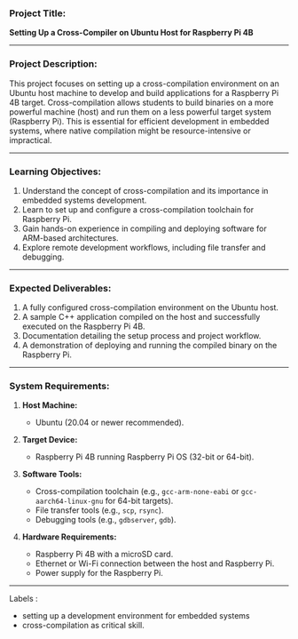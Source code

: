 ### **Project Title:**
**Setting Up a Cross-Compiler on Ubuntu Host for Raspberry Pi 4B**

---

### **Project Description:**
This project focuses on setting up a cross-compilation environment on an Ubuntu host machine to develop and build applications for a Raspberry Pi 4B target. Cross-compilation allows students to build binaries on a more powerful machine (host) and run them on a less powerful target system (Raspberry Pi). This is essential for efficient development in embedded systems, where native compilation might be resource-intensive or impractical.

---

### **Learning Objectives:**

1. Understand the concept of cross-compilation and its importance in embedded systems development.
2. Learn to set up and configure a cross-compilation toolchain for Raspberry Pi.
3. Gain hands-on experience in compiling and deploying software for ARM-based architectures.
4. Explore remote development workflows, including file transfer and debugging.

---

### **Expected Deliverables:**

1. A fully configured cross-compilation environment on the Ubuntu host.
2. A sample C++ application compiled on the host and successfully executed on the Raspberry Pi 4B.
3. Documentation detailing the setup process and project workflow.
4. A demonstration of deploying and running the compiled binary on the Raspberry Pi.

---

### **System Requirements:**

1. **Host Machine:**
   - Ubuntu (20.04 or newer recommended).

2. **Target Device:**
   - Raspberry Pi 4B running Raspberry Pi OS (32-bit or 64-bit).

3. **Software Tools:**
   - Cross-compilation toolchain (e.g., `gcc-arm-none-eabi` or `gcc-aarch64-linux-gnu` for 64-bit targets).
   - File transfer tools (e.g., `scp`, `rsync`).
   - Debugging tools (e.g., `gdbserver`, `gdb`).

4. **Hardware Requirements:**
   - Raspberry Pi 4B with a microSD card.
   - Ethernet or Wi-Fi connection between the host and Raspberry Pi.
   - Power supply for the Raspberry Pi.

---

Labels :
- setting up a development environment for embedded systems
- cross-compilation as critical skill.